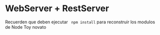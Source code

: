 # WebServer + RestServer 

Recuerden que deben ejecutar ``` npm install``` para reconstruir los modulos de Node
Toy novato 
